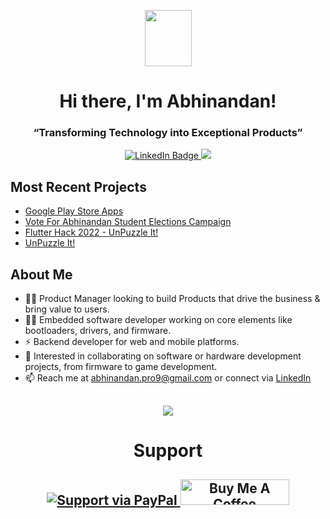 <p align="center">
  <img src="https://i.pinimg.com/originals/57/5a/20/575a20918d349a354cc636a0d49b35a0.gif" width="75" height="90" />
</p>

<h1 align="center">Hi there, I'm Abhinandan!</h1>
<h3 align="center">“Transforming Technology into Exceptional Products”</h3>

<p align="center">
  <a href="https://www.linkedin.com/in/abhinandanpro9/" target="_blank" rel="noopener noreferrer">
    <img src="https://img.shields.io/badge/-@abhinandanpro9-0077B5?style=flat-square&amp;labelColor=0077B5&amp;logo=LinkedIn&amp;link=https://www.linkedin.com/in/abhinandanpro9/" alt="LinkedIn Badge">
  </a>
  <a href="https://visitorbadge.io/status?path=https%3A%2F%2Fgithub.com%2Fabhinandanpro9" target="_blank" rel="noopener noreferrer">
    <img src="https://api.visitorbadge.io/api/visitors?path=https%3A%2F%2Fgithub.com%2Fabhinandanpro9&labelColor=%230077b5&countColor=%23555555" />
  </a>
</p>

<h2><b>Most Recent Projects</b></h2>

- [Google Play Store Apps](https://play.google.com/store/apps/dev?id=4711221227105130634&hl=en_US&gl=US)
- [Vote For Abhinandan Student Elections Campaign](https://voteforabhinandan.plasmic.run/)
- [Flutter Hack 2022 - UnPuzzle It!](https://devpost.com/software/unpuzzle-it?ref_content=my-projects-tab&ref_feature=my_projects)
- [UnPuzzle It!](https://abhinandanpro9.github.io/#/)

<h2><b>About Me</b></h2>

- 👨‍💼 Product Manager looking to build Products that drive the business & bring value to users.
- 👨‍💻 Embedded software developer working on core elements like bootloaders, drivers, and firmware.
- ⚡ Backend developer for web and mobile platforms.
- 👯 Interested in collaborating on software or hardware development projects, from firmware to game development.
- 📫 Reach me at [abhinandan.pro9@gmail.com](mailto:abhinandan.pro9@gmail.com) or connect via [LinkedIn](https://linkedin.com/in/abhinandanpro9)

<h2 align="center">
  <a href="https://github.com/abhinandanpro9/github-readme-stats">
    <img align="center" src="https://github-readme-stats.vercel.app/api/top-langs/?username=abhinandanpro9&theme=radical" />
  </a>
</h2>

<h1 align="center">Support</h1>
<h2 align="center">
  <a href="https://www.paypal.me/abhinandanbr/" target="_blank" rel="noopener noreferrer">
    <img src="https://cdn.rawgit.com/twolfson/paypal-github-button/1.0.0/dist/button.svg" alt="Support via PayPal">
  </a>
  <a href="https://www.buymeacoffee.com/abhinandann" target="_blank" rel="noopener noreferrer">
    <img src="https://cdn.buymeacoffee.com/buttons/default-orange.png" alt="Buy Me A Coffee" height="41" width="174">
  </a>
</h2>
